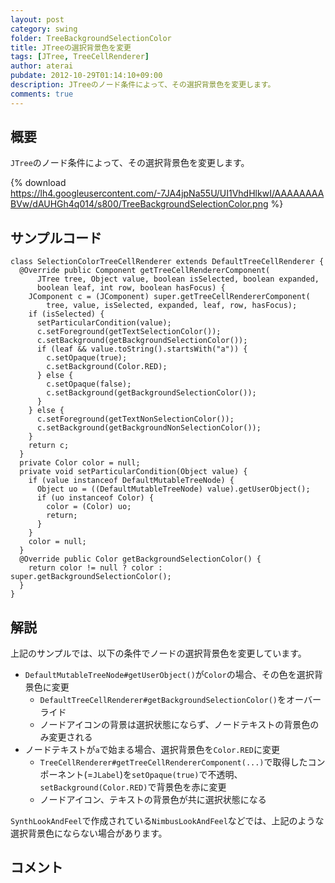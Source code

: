 ```yaml
---
layout: post
category: swing
folder: TreeBackgroundSelectionColor
title: JTreeの選択背景色を変更
tags: [JTree, TreeCellRenderer]
author: aterai
pubdate: 2012-10-29T01:14:10+09:00
description: JTreeのノード条件によって、その選択背景色を変更します。
comments: true
---
```

## 概要
`JTree`のノード条件によって、その選択背景色を変更します。

{% download https://lh4.googleusercontent.com/-7JA4jpNa55U/UI1VhdHlkwI/AAAAAAAABVw/dAUHGh4q014/s800/TreeBackgroundSelectionColor.png %}

## サンプルコード
<pre class="prettyprint"><code>class SelectionColorTreeCellRenderer extends DefaultTreeCellRenderer {
  @Override public Component getTreeCellRendererComponent(
      JTree tree, Object value, boolean isSelected, boolean expanded,
      boolean leaf, int row, boolean hasFocus) {
    JComponent c = (JComponent) super.getTreeCellRendererComponent(
        tree, value, isSelected, expanded, leaf, row, hasFocus);
    if (isSelected) {
      setParticularCondition(value);
      c.setForeground(getTextSelectionColor());
      c.setBackground(getBackgroundSelectionColor());
      if (leaf &amp;&amp; value.toString().startsWith("a")) {
        c.setOpaque(true);
        c.setBackground(Color.RED);
      } else {
        c.setOpaque(false);
        c.setBackground(getBackgroundSelectionColor());
      }
    } else {
      c.setForeground(getTextNonSelectionColor());
      c.setBackground(getBackgroundNonSelectionColor());
    }
    return c;
  }
  private Color color = null;
  private void setParticularCondition(Object value) {
    if (value instanceof DefaultMutableTreeNode) {
      Object uo = ((DefaultMutableTreeNode) value).getUserObject();
      if (uo instanceof Color) {
        color = (Color) uo;
        return;
      }
    }
    color = null;
  }
  @Override public Color getBackgroundSelectionColor() {
    return color != null ? color : super.getBackgroundSelectionColor();
  }
}
</code></pre>

## 解説
上記のサンプルでは、以下の条件でノードの選択背景色を変更しています。

- `DefaultMutableTreeNode#getUserObject()`が`Color`の場合、その色を選択背景色に変更
    - `DefaultTreeCellRenderer#getBackgroundSelectionColor()`をオーバーライド
    - ノードアイコンの背景は選択状態にならず、ノードテキストの背景色のみ変更される
- ノードテキストが`a`で始まる場合、選択背景色を`Color.RED`に変更
    - `TreeCellRenderer#getTreeCellRendererComponent(...)`で取得したコンポーネント(=`JLabel`)を`setOpaque(true)`で不透明、`setBackground(Color.RED)`で背景色を赤に変更
    - ノードアイコン、テキストの背景色が共に選択状態になる

<!-- dummy comment line for breaking list -->

`SynthLookAndFeel`で作成されている`NimbusLookAndFeel`などでは、上記のような選択背景色にならない場合があります。

## コメント
